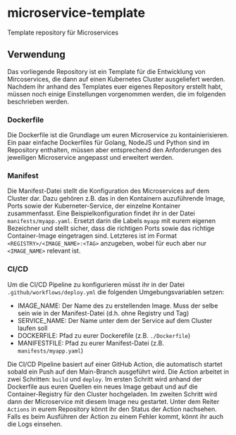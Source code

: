 # microservice-template
Template repository für Microservices

## Verwendung
Das vorliegende Repository ist ein Template für die Entwicklung von Mircoservices, die dann auf einen Kubernetes Cluster ausgeliefert werden. Nachdem ihr anhand des Templates euer eigenes Repository erstellt habt, müssen noch einige Einstellungen vorgenommen werden, die im folgenden beschrieben werden.

### Dockerfile
Die Dockerfile ist die Grundlage um euren Microservice zu kontainierisieren. Ein paar einfache Dockerfiles für Golang, NodeJS und Python sind im Repository enthalten, müssen aber entsprechend den Anforderungen des jeweiligen Microservice angepasst und erweitert werden. 

### Manifest
Die Manifest-Datei stellt die Konfiguration des Microservices auf dem Cluster dar. Dazu gehören z.B. das in den Kontainern auzuführende Image, Ports sowie der Kuberneter-Service, der einzelne Kontainer zusammenfasst. Eine Beispielkonfiguration findet ihr in der Datei `manifests/myapp.yaml`. Ersetzt darin die Labels `myapp` mit eurem eigenen Bezeichner und stellt sicher, dass die richtigen Ports sowie das richtige Container-Image eingetragen sind. Letzteres ist im Format `<REGISTRY>/<IMAGE_NAME>:<TAG>` anzugeben, wobei für euch aber nur `<IMAGE_NAME>` relevant ist.

### CI/CD
Um die CI/CD Pipeline zu konfigurieren müsst ihr in der Datei `.github/workflows/deploy.yml` die folgenden Umgebungsvariablen setzen:
* IMAGE_NAME: Der Name des zu erstellenden Image. Muss der selbe sein wie in der Manifest-Datei (d.h. ohne Registry und Tag)
* SERVICE_NAME: Der Name unter dem der Service auf dem Cluster laufen soll
* DOCKERFILE: Pfad zu eurer Dockerefile (z.B. `./Dockerfile`)
* MANIFESTFILE: Pfad zu eurer Manifest-Datei (z.B. `manifests/myapp.yaml`)

Die CI/CD Pipeline basiert auf einer GitHub Action, die automatisch startet sobald ein Push auf den Main-Branch ausgeführt wird. Die Action arbeitet in zwei Schritten: `build` und `deploy`. Im ersten Schritt wird anhand der Dockerfile aus euren Quellen ein neues Image gebaut und auf die Container-Registry für den Cluster hochgeladen. Im zweiten Schritt wird dann der Microservice mit diesem Image neu gestartet. Unter dem Reiter `Actions` in eurem Repository könnt ihr den Status der Action nachsehen. Falls es beim Ausführen der Action zu einem Fehler kommt, könnt ihr auch die Logs einsehen.
